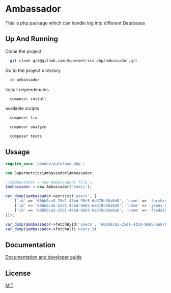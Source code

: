 
# Ambassador

This is php package which can handle log into different Databases


## Up And Running

Clone the project

```bash
  git clone git@github.com:Supermetrics-php/ambassador.git
```

Go to the project directory

```bash
  cd ambassador
```

Install dependencies

```bash
  composer install
```

available scripts

```bash
  composer fix
```
```bash
  composer analyze
```
```bash
  composer tests
```


## Ussage

```php
require_once 'vendor/autoload.php';

use Supermetrics\Ambassador\Ambassador;

//$ambassador = new Ambassador('file');
$ambassador = new Ambassador('redis');

var_dump($ambassador->persist('users', [
    ['id' => '60bb0ca5-25d1-43bd-98e5-6a878c00a0d8', 'name' => 'farshid boroomand'],
    ['id' => '60bb0ca5-25d1-43bd-98e5-6a878c00a0d9', 'name' => 'james hetfield'],
    ['id' => '60bb0ca5-25d1-43bd-98e5-6a878c00a0a8', 'name' => 'freddie mercury'],
]));

var_dump($ambassador->fetchById('users', '60bb0ca5-25d1-43bd-98e5-6a878c00a0d8'));
var_dump($ambassador->fetchAll('users'))
```


## Documentation

[Documentation and developer guide](https://first-collard-80e.notion.site/Supermetrics-Ambassador-63bbec671d9b4c0ca44f4a498a9eed9e)


## License

[MIT](https://choosealicense.com/licenses/mit/)

